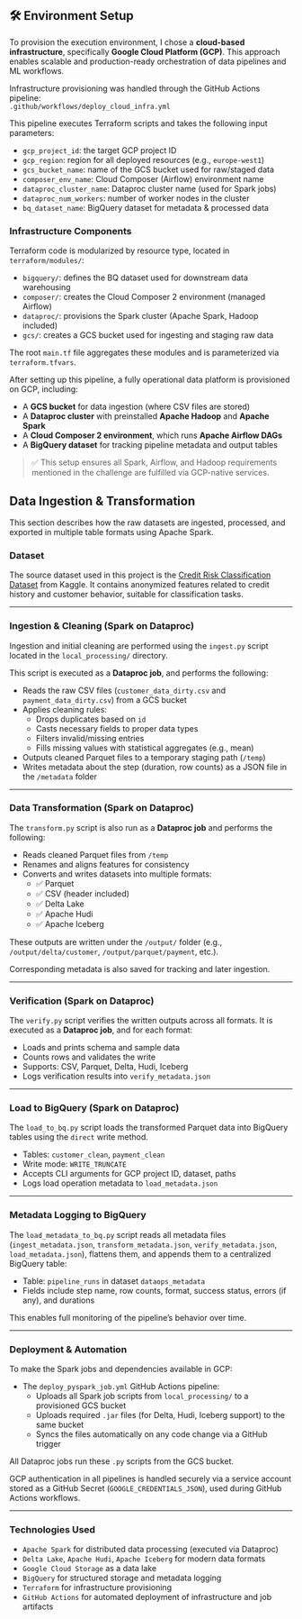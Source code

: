 ## 🛠️ Environment Setup

To provision the execution environment, I chose a **cloud-based infrastructure**, specifically **Google Cloud Platform (GCP)**. This approach enables scalable and production-ready orchestration of data pipelines and ML workflows.

Infrastructure provisioning was handled through the GitHub Actions pipeline:  
`.github/workflows/deploy_cloud_infra.yml`

This pipeline executes Terraform scripts and takes the following input parameters:
- `gcp_project_id`: the target GCP project ID  
- `gcp_region`: region for all deployed resources (e.g., `europe-west1`)  
- `gcs_bucket_name`: name of the GCS bucket used for raw/staged data  
- `composer_env_name`: Cloud Composer (Airflow) environment name  
- `dataproc_cluster_name`: Dataproc cluster name (used for Spark jobs)  
- `dataproc_num_workers`: number of worker nodes in the cluster  
- `bq_dataset_name`: BigQuery dataset for metadata & processed data  

### Infrastructure Components

Terraform code is modularized by resource type, located in `terraform/modules/`:
- `bigquery/`: defines the BQ dataset used for downstream data warehousing  
- `composer/`: creates the Cloud Composer 2 environment (managed Airflow)  
- `dataproc/`: provisions the Spark cluster (Apache Spark, Hadoop included)  
- `gcs/`: creates a GCS bucket used for ingesting and staging raw data  

The root `main.tf` file aggregates these modules and is parameterized via `terraform.tfvars`.

After setting up this pipeline, a fully operational data platform is provisioned on GCP, including:
- A **GCS bucket** for data ingestion (where CSV files are stored)  
- A **Dataproc cluster** with preinstalled **Apache Hadoop** and **Apache Spark**  
- A **Cloud Composer 2 environment**, which runs **Apache Airflow DAGs**  
- A **BigQuery dataset** for tracking pipeline metadata and output tables  

> ✅ This setup ensures all Spark, Airflow, and Hadoop requirements mentioned in the challenge are fulfilled via GCP-native services.

## Data Ingestion & Transformation

This section describes how the raw datasets are ingested, processed, and exported in multiple table formats using Apache Spark.

### Dataset

The source dataset used in this project is the [Credit Risk Classification Dataset](https://www.kaggle.com/datasets/praveengovi/credit-risk-classification-dataset) from Kaggle. It contains anonymized features related to credit history and customer behavior, suitable for classification tasks.

---

### Ingestion & Cleaning (Spark on Dataproc)

Ingestion and initial cleaning are performed using the `ingest.py` script located in the `local_processing/` directory.

This script is executed as a **Dataproc job**, and performs the following:

- Reads the raw CSV files (`customer_data_dirty.csv` and `payment_data_dirty.csv`) from a GCS bucket
- Applies cleaning rules:
  - Drops duplicates based on `id`
  - Casts necessary fields to proper data types
  - Filters invalid/missing entries
  - Fills missing values with statistical aggregates (e.g., mean)
- Outputs cleaned Parquet files to a temporary staging path (`/temp`)
- Writes metadata about the step (duration, row counts) as a JSON file in the `/metadata` folder

---

### Data Transformation (Spark on Dataproc)

The `transform.py` script is also run as a **Dataproc job** and performs the following:

- Reads cleaned Parquet files from `/temp`
- Renames and aligns features for consistency
- Converts and writes datasets into multiple formats:
  - ✅ Parquet
  - ✅ CSV (header included)
  - ✅ Delta Lake
  - ✅ Apache Hudi
  - ✅ Apache Iceberg

These outputs are written under the `/output/` folder (e.g., `/output/delta/customer`, `/output/parquet/payment`, etc.).

Corresponding metadata is also saved for tracking and later ingestion.

---

### Verification (Spark on Dataproc)

The `verify.py` script verifies the written outputs across all formats. It is executed as a **Dataproc job**, and for each format:

- Loads and prints schema and sample data
- Counts rows and validates the write
- Supports: CSV, Parquet, Delta, Hudi, Iceberg
- Logs verification results into `verify_metadata.json`

---

### Load to BigQuery (Spark on Dataproc)

The `load_to_bq.py` script loads the transformed Parquet data into BigQuery tables using the `direct` write method.

- Tables: `customer_clean`, `payment_clean`
- Write mode: `WRITE_TRUNCATE`
- Accepts CLI arguments for GCP project ID, dataset, paths
- Logs load operation metadata to `load_metadata.json`

---

### Metadata Logging to BigQuery

The `load_metadata_to_bq.py` script reads all metadata files (`ingest_metadata.json`, `transform_metadata.json`, `verify_metadata.json`, `load_metadata.json`), flattens them, and appends them to a centralized BigQuery table:

- Table: `pipeline_runs` in dataset `dataops_metadata`
- Fields include step name, row counts, format, success status, errors (if any), and durations

This enables full monitoring of the pipeline’s behavior over time.

---

### Deployment & Automation

To make the Spark jobs and dependencies available in GCP:

- The `deploy_pyspark_job.yml` GitHub Actions pipeline:
  - Uploads all Spark job scripts from `local_processing/` to a provisioned GCS bucket
  - Uploads required `.jar` files (for Delta, Hudi, Iceberg support) to the same bucket
  - Syncs the files automatically on any code change via a GitHub trigger

All Dataproc jobs run these `.py` scripts from the GCS bucket.

GCP authentication in all pipelines is handled securely via a service account stored as a GitHub Secret (`GOOGLE_CREDENTIALS_JSON`), used during GitHub Actions workflows.

---

### Technologies Used

- `Apache Spark` for distributed data processing (executed via Dataproc)
- `Delta Lake`, `Apache Hudi`, `Apache Iceberg` for modern data formats
- `Google Cloud Storage` as a data lake
- `BigQuery` for structured storage and metadata logging
- `Terraform` for infrastructure provisioning
- `GitHub Actions` for automated deployment of infrastructure and job artifacts


